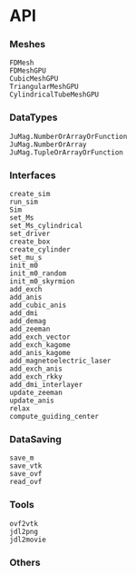 # API

### Meshes

```@docs
FDMesh
FDMeshGPU
CubicMeshGPU
TriangularMeshGPU
CylindricalTubeMeshGPU
```


### DataTypes

```@docs
JuMag.NumberOrArrayOrFunction
JuMag.NumberOrArray
JuMag.TupleOrArrayOrFunction
```

### Interfaces

```@docs
create_sim
run_sim
Sim
set_Ms
set_Ms_cylindrical
set_driver
create_box
create_cylinder
set_mu_s
init_m0
init_m0_random
init_m0_skyrmion
add_exch
add_anis
add_cubic_anis
add_dmi
add_demag
add_zeeman
add_exch_vector
add_exch_kagome
add_anis_kagome
add_magnetoelectric_laser
add_exch_anis
add_exch_rkky
add_dmi_interlayer
update_zeeman
update_anis
relax
compute_guiding_center
```


### DataSaving

```@docs
save_m
save_vtk
save_ovf
read_ovf
```



### Tools

```@docs
ovf2vtk
jdl2png
jdl2movie
```

### Others

